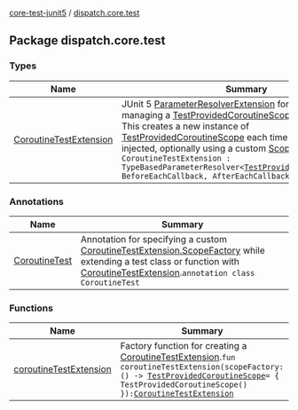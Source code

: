 [core-test-junit5](../index.md) / [dispatch.core.test](./index.md)

## Package dispatch.core.test

### Types

| Name | Summary |
|---|---|
| [CoroutineTestExtension](-coroutine-test-extension/index.md) | JUnit 5 [ParameterResolver](https://kotlinlang.org/api/latest/jvm/stdlib/kotlin.io/java.io.-file/extension.html)[Extension](#) for injecting and managing a [TestProvidedCoroutineScope](https://rbusarow.github.io/Dispatch/core-test/dispatch.core.test/-test-provided-coroutine-scope/index.md) in a test instance. This creates a new instance of [TestProvidedCoroutineScope](https://rbusarow.github.io/Dispatch/core-test/dispatch.core.test/-test-provided-coroutine-scope/index.md) each time the scope is injected, optionally using a custom [ScopeFactory](https://rbusarow.github.io/Dispatch/core-test/dispatch.core.test/-coroutine-test-extension/-scope-factory/index.md).`class CoroutineTestExtension : TypeBasedParameterResolver<`[`TestProvidedCoroutineScope`](https://rbusarow.github.io/Dispatch/core-test/dispatch.core.test/-test-provided-coroutine-scope/index.md)`>, BeforeEachCallback, AfterEachCallback` |

### Annotations

| Name | Summary |
|---|---|
| [CoroutineTest](-coroutine-test/index.md) | Annotation for specifying a custom [CoroutineTestExtension.ScopeFactory](https://rbusarow.github.io/Dispatch/core-test/dispatch.core.test/-coroutine-test-extension/-scope-factory/index.md) while extending a test class or function with [CoroutineTestExtension](https://rbusarow.github.io/Dispatch/core-test/dispatch.core.test/-coroutine-test-extension/index.md).`annotation class CoroutineTest` |

### Functions

| Name | Summary |
|---|---|
| [coroutineTestExtension](coroutine-test-extension.md) | Factory function for creating a [CoroutineTestExtension](https://rbusarow.github.io/Dispatch/core-test/dispatch.core.test/-coroutine-test-extension/index.md).`fun coroutineTestExtension(scopeFactory: () -> `[`TestProvidedCoroutineScope`](https://rbusarow.github.io/Dispatch/core-test/dispatch.core.test/-test-provided-coroutine-scope/index.md)` = { TestProvidedCoroutineScope() }): `[`CoroutineTestExtension`](https://rbusarow.github.io/Dispatch/core-test/dispatch.core.test/-coroutine-test-extension/index.md) |
